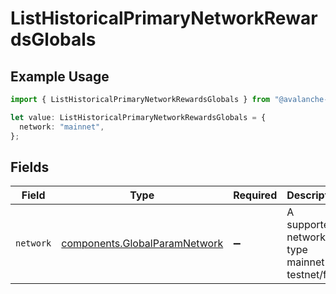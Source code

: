 # ListHistoricalPrimaryNetworkRewardsGlobals

## Example Usage

```typescript
import { ListHistoricalPrimaryNetworkRewardsGlobals } from "@avalanche-sdk/devtools/models/operations";

let value: ListHistoricalPrimaryNetworkRewardsGlobals = {
  network: "mainnet",
};
```

## Fields

| Field                                                                          | Type                                                                           | Required                                                                       | Description                                                                    | Example                                                                        |
| ------------------------------------------------------------------------------ | ------------------------------------------------------------------------------ | ------------------------------------------------------------------------------ | ------------------------------------------------------------------------------ | ------------------------------------------------------------------------------ |
| `network`                                                                      | [components.GlobalParamNetwork](../../models/components/globalparamnetwork.md) | :heavy_minus_sign:                                                             | A supported network type mainnet or testnet/fuji.                              | mainnet                                                                        |